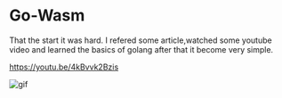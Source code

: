 # Go-Wasm
That the start it was hard. I refered some article,watched some youtube video and learned the basics of golang after that it become very simple.

https://youtu.be/4kBvvk2Bzis

![gif](https://user-images.githubusercontent.com/117565630/207628820-c414a1b2-7eab-425e-b479-075e03e8864c.png)
